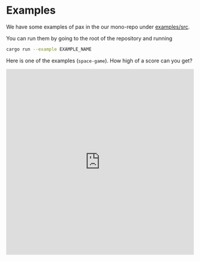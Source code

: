 # Examples

We have some examples of pax in the our mono-repo under [examples/src](https://github.com/paxengine/pax/tree/master/examples/src). 

You can run them by going to the root of the repository and running 

```bash
cargo run --example EXAMPLE_NAME
```

Here is one of the examples (`space-game`). How high of a score can you get?

<iframe style="width: calc(100%); height: 500px; border: none;" src="https://static.pax.dev/space-game/"></iframe>
